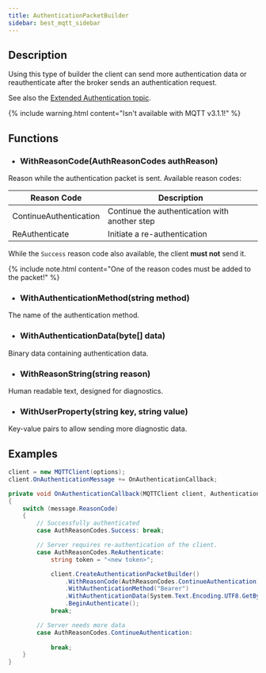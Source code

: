 ```yaml
---
title: AuthenticationPacketBuilder
sidebar: best_mqtt_sidebar
---
```


## Description

Using this type of builder the client can send more authentication data or reauthenticate after the broker sends an authentication request.

See also the [Extended Authentication topic](../../other/authentication.html#extended-authentication).

{% include warning.html content="Isn't available with MQTT v3.1.1!" %}

## Functions

- ### WithReasonCode(AuthReasonCodes authReason)

Reason while the authentication packet is sent. Available reason codes:

Reason Code | Description
---|---
ContinueAuthentication| Continue the authentication with another step
ReAuthenticate| Initiate a re-authentication

While the `Success` reason code also available, the client **must not** send it.

{% include note.html content="One of the reason codes must be added to the packet!" %}

- ### WithAuthenticationMethod(string method)
The name of the authentication method.

- ### WithAuthenticationData(byte[] data)
Binary data containing authentication data.

- ### WithReasonString(string reason)
Human readable text, designed for diagnostics.

- ### WithUserProperty(string key, string value)
Key-value pairs to allow sending more diagnostic data.

## Examples

```csharp
client = new MQTTClient(options);
client.OnAuthenticationMessage += OnAuthenticationCallback;

private void OnAuthenticationCallback(MQTTClient client, AuthenticationMessage message)
{
    switch (message.ReasonCode)
    {
        // Successfully authenticated
        case AuthReasonCodes.Success: break;

        // Server requires re-authentication of the client.
        case AuthReasonCodes.ReAuthenticate:
            string token = "<new token>";

            client.CreateAuthenticationPacketBuilder()
                .WithReasonCode(AuthReasonCodes.ContinueAuthentication)
                .WithAuthenticationMethod("Bearer")
                .WithAuthenticationData(System.Text.Encoding.UTF8.GetBytes(token))
                .BeginAuthenticate();
            break;

        // Server needs more data
        case AuthReasonCodes.ContinueAuthentication:
                
            break;
    }
}
```